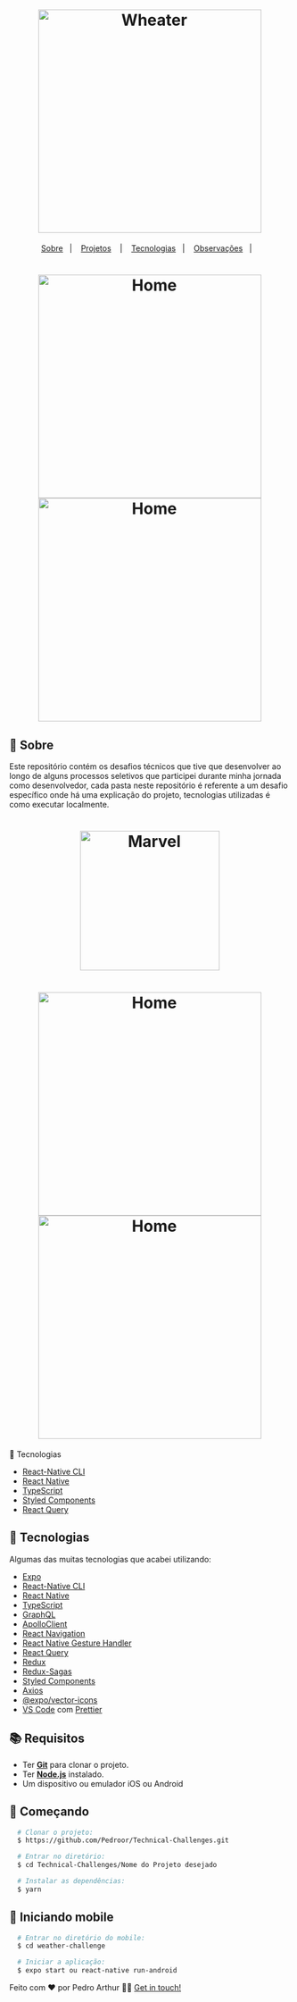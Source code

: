 <h1 align="center">
  <img alt="Wheater" src="https://media.giphy.com/media/AeHLxU7TZXCPS/giphy.gif" width="400px" />
</h1>

<p align="center">
  <a href="#page_with_curl-sobre">Sobre</a>&nbsp;&nbsp;&nbsp;|&nbsp;&nbsp;&nbsp;
  <a href="#books-requisitos">Projetos</a>
  &nbsp;&nbsp;&nbsp;|&nbsp;&nbsp;&nbsp;
  <a href="#books-requisitos">Tecnologias</a>&nbsp;&nbsp;&nbsp;|&nbsp;&nbsp;&nbsp;
  <a href="#rocket-começando">Observações</a>&nbsp;&nbsp;&nbsp;|&nbsp;&nbsp;&nbsp;
 
</p>

<h1 align="center">
 <img alt="Home" src="https://i.imgur.com/TcBdv0N.png" width="400" />
 <img alt="Home" src="https://i.imgur.com/oUupQrS.png" width="400" />

</h1>

## :page_with_curl: Sobre

Este repositório contém os desafios técnicos que tive que desenvolver ao longo de alguns processos seletivos que participei durante minha jornada como desenvolvedor, cada pasta neste repositório é referente a um desafio específico onde há uma explicação do projeto, tecnologias utilizadas é como executar localmente.

<h1 align="center">
  <img alt="Marvel" src="https://logosmarcas.net/wp-content/uploads/2020/05/Pokemon-Logo.png" width="250px" />
</h1>


<h1 align="center">
 <img alt="Home" src="https://i.imgur.com/WrfJrT8.png" width="400" />
 <img alt="Home" src="https://i.imgur.com/jo6FzkI.png" width="400" />
  </h1>
  
  :hammer: Tecnologias
- [React-Native CLI](https://reactnative.dev/docs/environment-setup)
- [React Native](https://reactnative.dev/)
- [TypeScript](https://www.typescriptlang.org/)
- [Styled Components](https://styled-components.com/)
- [React Query](https://react-query.tanstack.com/)

## :hammer: Tecnologias

Algumas das muitas tecnologias que acabei utilizando:

- [Expo](https://expo.io/)
- [React-Native CLI](https://reactnative.dev/docs/environment-setup)
- [React Native](https://reactnative.dev/)
- [TypeScript](https://www.typescriptlang.org/)
- [GraphQL](https://graphql.org/)
- [ApolloClient](https://www.apollographql.com/docs/)
- [React Navigation](https://reactnavigation.org/)
- [React Native Gesture Handler](https://kmagiera.github.io/react-native-gesture-handler/)
- [React Query](https://react-query.tanstack.com/)
- [Redux](https://redux.js.org/)
- [Redux-Sagas](https://redux-saga.js.org/)
- [Styled Components](https://styled-components.com/)
- [Axios](https://github.com/axios/axios)
- [@expo/vector-icons](https://docs.expo.io/guides/icons/)
- [VS Code](https://code.visualstudio.com/) com [Prettier](https://prettier.io/)

## :books: Requisitos

- Ter [**Git**](https://git-scm.com/) para clonar o projeto.
- Ter [**Node.js**](https://nodejs.org/en/) instalado.
- Um dispositivo ou emulador iOS ou Android

## :rocket: Começando

```bash
  # Clonar o projeto:
  $ https://github.com/Pedroor/Technical-Challenges.git

  # Entrar no diretório:
  $ cd Technical-Challenges/Nome do Projeto desejado

  # Instalar as dependências:
  $ yarn
```

## :iphone: Iniciando mobile

```bash
  # Entrar no diretório do mobile:
  $ cd weather-challenge

  # Iniciar a aplicação:
  $ expo start ou react-native run-android
```

Feito com ❤️ por Pedro Arthur 👋🏻 [Get in touch!](https://github.com/Pedroor)
